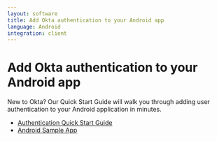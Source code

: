 ```yaml
---
layout: software
title: Add Okta authentication to your Android app
language: Android
integration: client
---
```


# Add Okta authentication to your Android app

New to Okta? Our Quick Start Guide will walk you through adding user authentication to your Android application in minutes.

<ul class='code-list'>
  <li>
    <a href='/quickstart/#/android/java/generic' class='code-button inverse' data-proofer-ignore>
      <span class='code-icon launch-16'></span><span>Authentication Quick Start Guide</span>
    </a>
  </li>
  <li>
    <a href='https://github.com/okta/okta-sdk-appauth-android' class='code-button'>
      <span class='fa fa-github'></span><span>Android Sample App</span>
    </a>
  </li>
</ul>